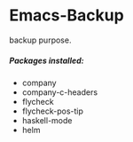 Emacs-Backup
============

backup purpose.

##### Packages installed:

- company
- company-c-headers
- flycheck
- flycheck-pos-tip
- haskell-mode
- helm
